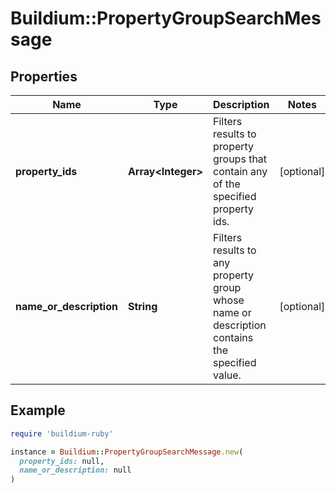 # Buildium::PropertyGroupSearchMessage

## Properties

| Name | Type | Description | Notes |
| ---- | ---- | ----------- | ----- |
| **property_ids** | **Array&lt;Integer&gt;** | Filters results to property groups that contain any of the specified property ids. | [optional] |
| **name_or_description** | **String** | Filters results to any property group whose name or description contains the specified value. | [optional] |

## Example

```ruby
require 'buildium-ruby'

instance = Buildium::PropertyGroupSearchMessage.new(
  property_ids: null,
  name_or_description: null
)
```

